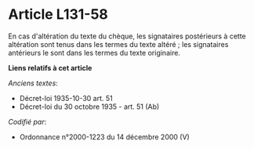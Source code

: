 # Article L131-58

En cas d'altération du texte du chèque, les signataires postérieurs à cette altération sont tenus dans les termes du texte
altéré ; les signataires antérieurs le sont dans les termes du texte originaire.

**Liens relatifs à cet article**

_Anciens textes_:

  - Décret-loi 1935-10-30 art. 51
  - Décret-loi du 30 octobre 1935 - art. 51 (Ab)

_Codifié par_:

  - Ordonnance n°2000-1223 du 14 décembre 2000 (V)

